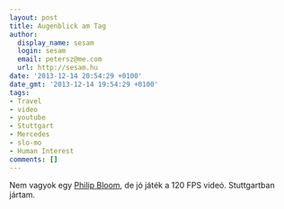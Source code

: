 ```yaml
---
layout: post
title: Augenblick am Tag
author:
  display_name: sesam
  login: sesam
  email: petersz@me.com
  url: http://sesam.hu
date: '2013-12-14 20:54:29 +0100'
date_gmt: '2013-12-14 19:54:29 +0100'
tags:
- Travel
- video
- youtube
- Stuttgart
- Mercedes
- slo-mo
- Human Interest
comments: []
---
```


Nem vagyok egy [Philip Bloom](http://sesam.hu/2013/10/28/under-streetlights), de jó játék a 120 FPS videó. Stuttgartban jártam.
